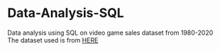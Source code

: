 # Data-Analysis-SQL  
Data analysis using SQL on video game sales dataset from 1980-2020  
The dataset used is from [HERE](https://www.kaggle.com/datasets/gregorut/videogamesales/data)
